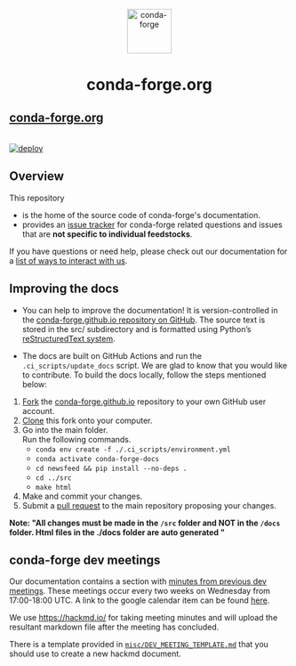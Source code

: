 <p align="center">
     <img alt="conda-forge" src="https://conda-forge.org/docs/_static/logo_black_on_trans.png" width="80" />
  </a>
</p>
<h1 align="center">
  conda-forge.org
</h1>

## [conda-forge.org](https://conda-forge.org)
<br> [![deploy](https://github.com/conda-forge/conda-forge.github.io/workflows/deploy/badge.svg)](https://github.com/conda-forge/conda-forge.github.io/actions?query=workflow%3Adeploy)

## Overview
This repository
- is the home of the source code of conda-forge's documentation.
- provides an [issue tracker](https://github.com/conda-forge/conda-forge.github.io/issues) for conda-forge related questions and issues that are **not specific to individual feedstocks**.

If you have questions or need help, please check out our documentation for a [list of ways to interact with us](https://conda-forge.org/docs/user/how_to_get_help.html).

## Improving the docs

- You can help to improve the documentation! It is version-controlled in the [conda-forge.github.io repository on GitHub](https://github.com/conda-forge/conda-forge.github.io).   The source text is stored in the src/ subdirectory and is formatted using Python’s [reStructuredText system](https://docutils.sourceforge.io/rst.html).

- The docs are built on GitHub Actions and run the `.ci_scripts/update_docs` script.
  We are glad to know that you would like to contribute. To build the docs locally, follow the steps mentioned below:
1.  [Fork](https://docs.github.com/en/github/getting-started-with-github/fork-a-repo) the [conda-forge.github.io](https://github.com/conda-forge/conda-forge.github.io)        repository to your own GitHub user account.
2.  [Clone](https://docs.github.com/en/github/creating-cloning-and-archiving-repositories/cloning-a-repository) this fork onto your computer.
3.  Go into the main folder. </br>
    Run the following commands.  
      *  `conda env create -f ./.ci_scripts/environment.yml`
      *  `conda activate conda-forge-docs`
      *  `cd newsfeed && pip install --no-deps .`
      *  `cd ../src`
      *  `make html`
4.  Make and commit your changes.
5.  Submit a [pull request](https://docs.github.com/en/github/collaborating-with-issues-and-pull-requests/about-pull-requests) to the main repository proposing your changes.

**Note: "All changes must be made in the `/src` folder and NOT in the `/docs` folder. Html files in the ./docs folder are auto generated "**

## conda-forge dev meetings

Our documentation contains a section with [minutes from previous dev meetings]([https://conda-forge.org/docs/minutes/00_intro.html]). These meetings occur every two weeks on Wednesday from 17:00-18:00 UTC.
A link to the google calendar item can be found [here](https://calendar.google.com/event?action=TEMPLATE&tmeid=Z2lraDk2a205cGUxdDkxYmNybXQxMGIxMGtfMjAxOTA3MjRUMTcwMDAwWiBzY29wYXR6QG0&tmsrc=scopatz%40gmail.com&scp=ALL).

We use https://hackmd.io/ for taking meeting minutes and will upload the resultant markdown file after the meeting has concluded.

There is a template provided in [`misc/DEV_MEETING_TEMPLATE.md`](https://github.com/conda-forge/conda-forge.github.io/tree/master/misc/DEV_MEETING_TEMPLATE.md) that you should use to create a new hackmd document.

